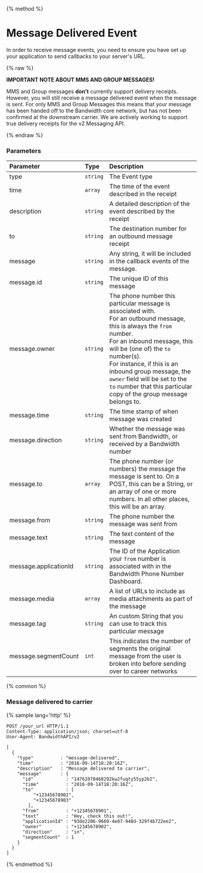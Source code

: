 {% method %}
# Message Delivered Event
In order to receive message events, you need to ensure you have set up your application to send callbacks to your server's URL.

{% raw %}

<aside class="alert general">
<p><b>
IMPORTANT NOTE ABOUT MMS AND GROUP MESSAGES!
</p></b>
MMS and Group messages <b>don’t</b> currently support delivery receipts. However, you will still receive a message delivered event when the message is sent. For only MMS and Group Messages this means that your message has been handed off to the Bandwidth core network, but has not been confirmed at the downstream carrier. We are actively working to support true delivery receipts for the v2 Messaging API.
</aside>

{% endraw %}

### Parameters
| Parameter             | Type     | Description                                                                                                                                                                                                                                                                                                                                                         |
|:----------------------|:---------|:--------------------------------------------------------------------------------------------------------------------------------------------------------------------------------------------------------------------------------------------------------------------------------------------------------------------------------------------------------------------|
| type                  | `string` | The Event type                                                                                                                                                                                                                                                                                                                                                      |
| time                  | `array`  | The time of the event described in the receipt                                                                                                                                                                                                                                                                                                                      |
| description           | `string` | A detailed description of the event described by the receipt                                                                                                                                                                                                                                                                                                        |
| to                    | `string`  | The destination number for an outbound message receipt                                                                                                                                                                                                                                                                                                        |
| message               | `string` | Any string, it will be included in the callback events of the message.                                                                                                                                                                                                                                                                                              |
| message.id            | `string` | The unique ID of this message                                                                                                                                                                                                                                                                                                                                       |
| message.owner         | `string` | The phone number this particular message is associated with.<br> For an outbound message, this is always the `from` number.<br> For an inbound message, this will be (one of) the `to` number(s).<br>For instance, if this is an inbound group message, the `owner` field will be set to the `to` number that this particular copy of the group message belongs to. |
| message.time          | `string` | The time stamp of when message was created                                                                                                                                                                                                                                                                                                                          |
| message.direction     | `string` | Whether the message was sent from Bandwidth, or received by a Bandwidth number                                                                                                                                                                                                                                                                                      |
| message.to            | `array`  | The phone number (or numbers) the message the message is sent to. On a POST, this can be a String, or an array of one or more numbers. In all other places, this will be an array.                                                                                                                                                                                  |
| message.from          | `string` | The phone number the message was sent from                                                                                                                                                                                                                                                                                                                          |
| message.text          | `string` | The text content of the message                                                                                                                                                                                                                                                                                                                                     |
| message.applicationId | `string` | The ID of the Application your `from` number is associated with in the Bandwidth Phone Number Dashboard.                                                                                                                                                                                                                                                            |
| message.media         | `array`  | A list of URLs to include as media attachments as part of the message                                                                                                                                                                                                                                                                                               |
| message.tag           | `string` | An custom String that you can use to track this particular message                                                                                                                                                                                                                                                                                                  |
| message.segmentCount  | `int`    | This indicates the number of segments the original message from the user is broken into before sending over to career networks                                                                                                                                                                                                                                      |

{% common %}
### Message delivered to carrier

{% sample lang='http' %}

```http
POST /your_url HTTP/1.1
Content-Type: application/json; charset=utf-8
User-Agent: BandwidthAPI/v2

[
  {
    "type"          : "message-delivered",
    "time"          : "2016-09-14T18:20:16Z",
    "description"   : "Message delivered to carrier",
    "message"       : {
      "id"            : "14762070468292kw2fuqty55yp2b2",
      "time"          : "2016-09-14T18:20:16Z",
      "to"            : [
          "+12345678902",
          "+12345678903"
        ],
      "from"          : "+12345678901",
      "text"          : "Hey, check this out!",
      "applicationId" : "93de2206-9669-4e07-948d-329f4b722ee2",
      "owner"         : "+12345678902",
      "direction"     : "in",
      "segmentCount"  : 1
    }
  }
]
```

{% endmethod %}
